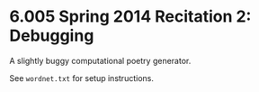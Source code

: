 # 6.005 Spring 2014 Recitation 2: Debugging

A slightly buggy computational poetry generator.

See `wordnet.txt` for setup instructions.
